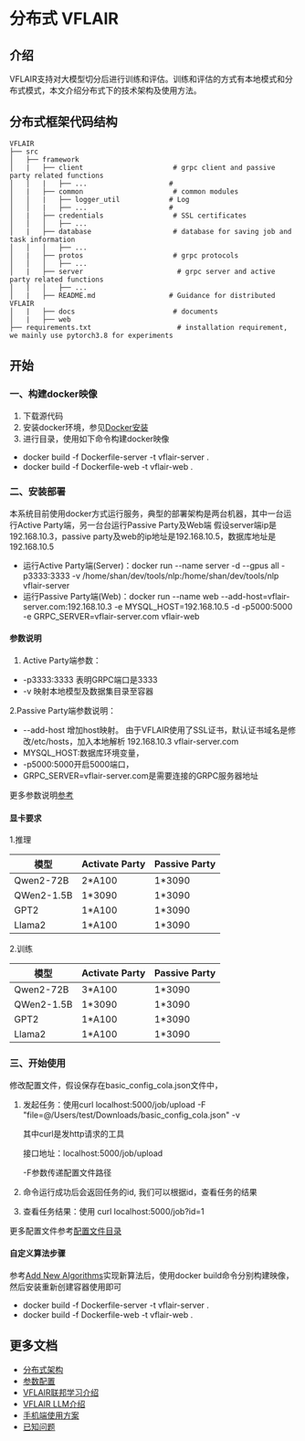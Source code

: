 # 分布式 VFLAIR

## 介绍

VFLAIR支持对大模型切分后进行训练和评估。训练和评估的方式有本地模式和分布式模式，本文介绍分布式下的技术架构及使用方法。

## 分布式框架代码结构

```
VFLAIR
├── src
│   ├── framework           
│   |   ├── client                      # grpc client and passive party related functions
│   │   |   ├── ...                    # 
│   |   ├── common                      # common modules
│   │   |   ├── logger_util            # Log
│   │   |   ├── ...                    #    
│   |   ├── credentials                 # SSL certificates
│   │   │   ├── ...   
│   |   ├── database                    # database for saving job and task information
│   │   │   ├── ...   
│   |   ├── protos                      # grpc protocols
│   │   │   ├── ...   
│   |   ├── server                       # grpc server and active party related functions 
│   │   │   ├── ...   
│   |   ├── README.md                  # Guidance for distributed VFLAIR 
│   |   ├── docs                        # documents
│   |   ├── web
├── requirements.txt                     # installation requirement, we mainly use pytorch3.8 for experiments
```

## 开始

### 一、构建docker映像
1. 下载源代码
2. 安装docker环境，参见[Docker安装](https://docs.docker.com/engine/install/)
3. 进行目录，使用如下命令构建docker映像
- docker build -f Dockerfile-server -t vflair-server .
- docker build -f Dockerfile-web -t vflair-web .

### 二、安装部署

本系统目前使用docker方式运行服务，典型的部署架构是两台机器，其中一台运行Active Party端，另一台台运行Passive Party及Web端
假设server端ip是192.168.10.3，passive party及web的ip地址是192.168.10.5，数据库地址是192.168.10.5

- 运行Active Party端(Server)：docker run --name server -d --gpus all -p3333:3333 -v
  /home/shan/dev/tools/nlp:/home/shan/dev/tools/nlp vflair-server
- 运行Passive Party端(Web)：docker run --name web --add-host=vflair-server.com:192.168.10.3 -e MYSQL_HOST=192.168.10.5 -d -p5000:5000 -e
  GRPC_SERVER=vflair-server.com vflair-web

#### 参数说明
1. Active Party端参数：
- -p3333:3333 表明GRPC端口是3333 
- -v 映射本地模型及数据集目录至容器

2.Passive Party端参数说明：
- --add-host 增加host映射。 由于VFLAIR使用了SSL证书，默认证书域名是修改/etc/hosts，加入本地解析 192.168.10.3 vflair-server.com 
- MYSQL_HOST:数据库环境变量， 
- -p5000:5000开启5000端口， 
- GRPC_SERVER=vflair-server.com是需要连接的GRPC服务器地址 

更多参数说明[参考](./docs/README_parameters.md)

#### 显卡要求
1.推理

| 模型         | Activate Party | Passive Party |
|------------|----------------|---------------|
| Qwen2-72B  | 2*A100         | 1*3090        |
| QWen2-1.5B | 1*3090         | 1*3090        |
| GPT2       | 1*A100         | 1*3090        |
| Llama2     | 1*A100         | 1*3090        |

2.训练

| 模型         | Activate Party | Passive Party |
|------------|----------------|---------------|
| Qwen2-72B  | 3*A100         | 1*3090        |
| QWen2-1.5B | 1*3090         | 1*3090        |
| GPT2       | 1*A100         | 1*3090        |
| Llama2     | 1*A100         | 1*3090        |

### 三、开始使用

修改配置文件，假设保存在basic_config_cola.json文件中，

1. 发起任务：使用curl localhost:5000/job/upload -F "file=@/Users/test/Downloads/basic_config_cola.json" -v

   其中curl是发http请求的工具

   接口地址：localhost:5000/job/upload

   -F参数传递配置文件路径

2. 命令运行成功后会返回任务的id, 我们可以根据id，查看任务的结果
3. 查看任务结果：使用 curl localhost:5000/job?id=1

更多配置文件参考[配置文件目录](../configs/test_configs)

#### 自定义算法步骤
参考[Add New Algorithms](../../usage_guidance/Add_New_Algorithm.md)实现新算法后，使用docker build命令分别构建映像，然后安装重新创建容器使用即可

- docker build -f Dockerfile-server -t vflair-server .
- docker build -f Dockerfile-web -t vflair-web .

## 更多文档

- [分布式架构](docs/README_architecture.md)
- [参数配置](../configs/README.md)
- [VFLAIR联邦学习介绍](../../README.md)
- [VFLAIR LLM介绍](../configs/README_LLM.md)
- [手机端使用方案](./docs/README_mobile.md)
- [已知问题](./docs/README_issues.md)